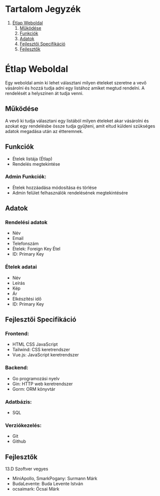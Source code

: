 # Tartalom Jegyzék

1.  [Étlap Weboldal](#orgacfafa8)
    1.  [Működése](#org0235c9d)
    2.  [Funkciók](#org78b9e72)
    3.  [Adatok](#org3d96be1)
    4.  [Fejlesztői Specifikáció](#org5efdf2d)
    5.  [Fejlesztők](#org3792b4f)



<a id="orgacfafa8"></a>

# Étlap Weboldal

Egy weboldal amin ki lehet választani milyen ételeket szeretne a vevő vásárolni és hozzá tudja adni egy listához amiket megtud rendelni. A rendelését a helyszínen át tudja venni.


<a id="org0235c9d"></a>

## Működése

A vevő ki tudja választani egy listából milyen ételeket akar vásárolni és azokat egy rendelésbe össze tudja gyűjteni, amit eltud küldeni szükséges adatok megadása után az étteremnek.


<a id="org78b9e72"></a>

## Funkciók

-   Ételek listája (Étlap)
-   Rendelés megtekintése


### Admin Funkciók:

-   Ételek hozzáadása módosítása és törlése
-   Admin felület felhasználók rendelésének megtekintésére


<a id="org3d96be1"></a>

## Adatok


### Rendelési adatok

-   Név
-   Email
-   Telefonszám
-   Ételek: Foreign Key Étel
-   ID: Primary Key


### Ételek adatai

-   Név
-   Leírás
-   Kép
-   Ár
-   Elkészítési idő
-   ID: Primary Key


<a id="org5efdf2d"></a>

## Fejlesztői Specifikáció


### Frontend:

-   HTML CSS JavaScript
-   Tailwind: CSS keretrendszer
-   Vue.js: JavaScript keretrendszer


### Backend:

-   Go programozási nyelv
-   Gin: HTTP web keretrendszer
-   Gorm: ORM könyvtár


### Adatbázis:

-   SQL


### Verziókezelés:

-   Git
-   Github


<a id="org3792b4f"></a>

## Fejlesztők

13.D Szoftver vegyes

-   MiniApollo, SmarkPogany: Surmann Márk
-   BudaLevente: Buda Levente István
-   ocsaimark: Ócsai Márk

